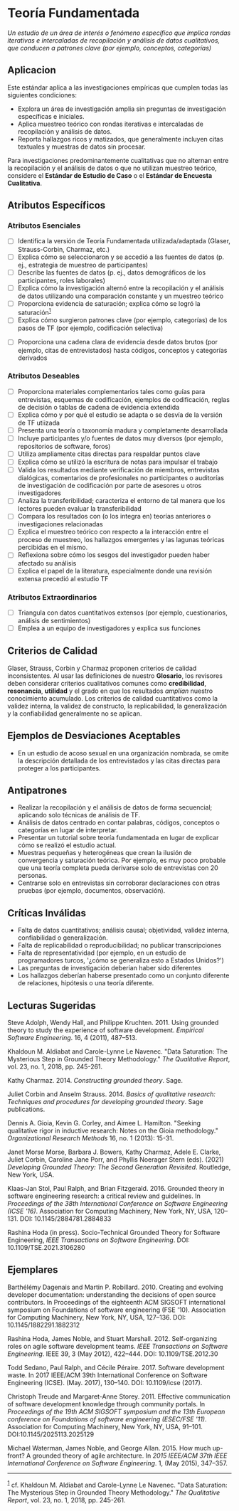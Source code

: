 ﻿# Teoría Fundamentada
<standard name="Grounded Theory">

*Un estudio de un área de interés o fenómeno específico que implica rondas 
iterativas e intercaladas de recopilación y análisis de datos cualitativos, 
que conducen a patrones clave (por ejemplo, conceptos, categorías)*

## Aplicacion 

Este estándar aplica a las investigaciones empíricas que cumplen todas 
las siguientes condiciones:

-   Explora un área de investigación amplia sin preguntas de investigación 
    específicas e iniciales.
-   Aplica muestreo teórico con rondas iterativas e intercaladas de 
    recopilación y análisis de datos.
-   Reporta hallazgos ricos y matizados, que generalmente incluyen citas 
    textuales y muestras de datos sin procesar.

Para investigaciones predominantemente cualitativas que no alternan entre la 
recopilación y el análisis de datos o que no utilizan muestreo teórico, 
considere el **Estándar de Estudio de Caso** o el **Estándar de Encuesta Cualitativa**.

## Atributos Específicos

### Atributos Esenciales
<checklist name="Essential">

<intro>


<method>

- [ ]	Identifica la versión de Teoría Fundamentada utilizada/adaptada (Glaser, Strauss-Corbin, Charmaz, etc.)
- [ ]   Explica cómo se seleccionaron y se accedió a las fuentes de datos (p. ej., estrategia de muestreo de participantes)
- [ ]   Describe las fuentes de datos (p. ej., datos demográficos de los participantes, roles laborales)
- [ ]   Explica cómo la investigación alternó entre la recopilación y el análisis de datos utilizando una comparación constante y un muestreo teórico
- [ ]   Proporciona evidencia de saturación; explica cómo se logró la saturación<sup>[1](#myfootnote1)</sup> 
- [ ]   Explica cómo surgieron patrones clave (por ejemplo, categorías) de los pasos de TF (por ejemplo, codificación selectiva)
    
<results>

- [ ]   Proporciona una cadena clara de evidencia desde datos brutos (por ejemplo, citas de entrevistados) hasta códigos, conceptos y categorías derivados

<discussion>

<other>
  
</checklist>
     
### Atributos Deseables
<checklist name="Desirable">

- [ ]   Proporciona materiales complementarios tales como guías para entrevistas, esquemas de codificación, ejemplos de codificación, reglas de decisión o tablas de cadena de evidencia extendida
- [ ]   Explica cómo y por qué el estudio se adapta o se desvía de la versión de TF utiizada
- [ ]   Presenta una teoría o taxonomía madura y completamente desarrollada
- [ ]   Incluye participantes y/o fuentes de datos muy diversos (por ejemplo, repositorios de software, foros)
- [ ]   Utiliza ampliamente citas directas para respaldar puntos clave
- [ ]   Explica cómo se utilizó la escritura de notas para impulsar el trabajo
- [ ]   Valida los resultados mediante verificación de miembros, entrevistas dialógicas, comentarios de profesionales no participantes o auditorías de investigación de codificación por parte de asesores u otros investigadores
- [ ]   Analiza la transferibilidad; caracteriza el entorno de tal manera que los lectores pueden evaluar la transferibilidad
- [ ]   Compara los resultados con (o los integra en) teorías anteriores o investigaciones relacionadas
- [ ]   Explica el muestreo teórico con respecto a la interacción entre el proceso de muestreo, los hallazgos emergentes y las lagunas teóricas percibidas en el mismo.
- [ ]   Reflexiona sobre cómo los sesgos del investigador pueden haber afectado su análisis
- [ ]   Explica el papel de la literatura, especialmente donde una revisión extensa precedió al estudio TF
</checklist>
     
### Atributos Extraordinarios
<checklist name="Extraordinary">

- [ ]   Triangula con datos cuantitativos extensos (por ejemplo, cuestionarios, análisis de sentimientos)
- [ ]   Emplea a un equipo de investigadores y explica sus funciones
</checklist>

## Criterios de Calidad

Glaser, Strauss, Corbin y Charmaz proponen criterios de calidad inconsistentes. 
Al usar las definiciones de nuestro **Glosario**, los revisores deben considerar
criterios cualitativos comunes como **credibilidad**, **resonancia**, **utilidad**
y el grado en que los resultados *amplían* nuestro conocimiento acumulado. 
Los criterios de calidad cuantitativos como la validez interna, la validez de 
constructo, la replicabilidad, la generalización y la confiabilidad generalmente 
no se aplican.

## Ejemplos de Desviaciones Aceptables 

-   En un estudio de acoso sexual en una organización nombrada, se omite la 
    descripción detallada de los entrevistados y las citas directas para proteger 
    a los participantes.

## Antipatrones

-   Realizar la recopilación y el análisis de datos de forma secuencial; aplicando 
    solo técnicas de análisis de TF.
-   Análisis de datos centrado en contar palabras, códigos, conceptos o 
    categorías en lugar de interpretar.
-   Presentar un tutorial sobre teoría fundamentada en lugar de explicar cómo 
    se realizó el estudio actual.
-   Muestras pequeñas y heterogéneas que crean la ilusión de convergencia y saturación
    teórica. Por ejemplo, es muy poco probable que una teoría completa pueda derivarse 
    solo de entrevistas con 20 personas.
-   Centrarse solo en entrevistas sin corroborar declaraciones con otras pruebas 
    (por ejemplo, documentos, observación).

## Críticas Inválidas

-   Falta de datos cuantitativos; análisis causal; objetividad, validez interna,
    confiabilidad o generalización.
-   Falta de replicabilidad o reproducibilidad; no publicar transcripciones
-   Falta de representatividad (por ejemplo, en un estudio de programadores turcos, 
    '¿cómo se generaliza esto a Estados Unidos?')
-   Las preguntas de investigación deberían haber sido diferentes
-   Los hallazgos deberían haberse presentado como un conjunto diferente de 
    relaciones, hipótesis o una teoría diferente.

## Lecturas Sugeridas 

Steve Adolph, Wendy Hall, and Philippe Kruchten. 2011. Using grounded
theory to study the experience of software development. *Empirical
Software Engineering*. 16, 4 (2011), 487–513.
    
Khaldoun M. Aldiabat and Carole-Lynne Le Navenec. "Data Saturation: The Mysterious Step in Grounded Theory Methodology." _The Qualitative Report_, vol. 23, no. 1, 2018, pp. 245-261.    

Kathy Charmaz. 2014. *Constructing grounded theory*. Sage.

Juliet Corbin and Anselm Strauss. 2014. *Basics of qualitative research: Techniques and procedures for developing grounded theory*. Sage publications.

Dennis A. Gioia, Kevin G. Corley, and Aimee L. Hamilton. "Seeking qualitative rigor in inductive research: Notes on the Gioia methodology." _Organizational Research Methods_ 16, no. 1 (2013): 15-31.

Janet Morse Morse, Barbara J. Bowers, Kathy Charmaz, Adele E. Clarke, Juliet Corbin, Caroline Jane Porr, and Phyllis Noerager Stern (eds). (2021) _Developing Grounded Theory: The Second Generation Revisited_. Routledge, New York, USA.

Klaas-Jan Stol, Paul Ralph, and Brian Fitzgerald. 2016. Grounded theory
in software engineering research: a critical review and guidelines. In
*Proceedings of the 38th International Conference on Software
Engineering (ICSE '16)*. Association for Computing Machinery, New York,
NY, USA, 120–131. DOI: 10.1145/2884781.2884833
    
Rashina Hoda (in press). Socio-Technical Grounded Theory for Software Engineering, *IEEE Transactions on Software Engineering*.
DOI: 10.1109/TSE.2021.3106280

## Ejemplares

Barthélémy Dagenais and Martin P. Robillard. 2010. Creating and evolving
developer documentation: understanding the decisions of open source
contributors. In Proceedings of the eighteenth ACM SIGSOFT international
symposium on Foundations of software engineering (FSE '10). Association
for Computing Machinery, New York, NY, USA, 127–136. DOI:
10.1145/1882291.1882312

Rashina Hoda, James Noble, and Stuart Marshall. 2012. Self-organizing
roles on agile software development teams. *IEEE Transactions on
Software Engineering*. IEEE 39, 3 (May 2012), 422–444. DOI:
10.1109/TSE.2012.30

Todd Sedano, Paul Ralph, and Cécile Péraire. 2017. Software development
waste. In 2017 IEEE/ACM 39th International Conference on Software
Engineering (ICSE). (May. 2017), 130–140. DOI: 10.1109/icse (2017).

Christoph Treude and Margaret-Anne Storey. 2011. Effective communication
of software development knowledge through community portals. In
*Proceedings of the 19th ACM SIGSOFT symposium and the 13th European
conference on Foundations of software engineering (ESEC/FSE '11)*.
Association for Computing Machinery, New York, NY, USA, 91–101.
DOI:10.1145/2025113.2025129

Michael Waterman, James Noble, and George Allan. 2015. How much
up-front? A grounded theory of agile architecture. In *2015 IEEE/ACM
37th IEEE International Conference on Software Engineering*. 1, (May
2015), 347–357.
    
---
<footnote><sup>[1](#myfootnote1)</sup> cf. Khaldoun M. Aldiabat and Carole-Lynne Le Navenec. "Data Saturation: The Mysterious Step in Grounded Theory Methodology." _The Qualitative Report_, vol. 23, no. 1, 2018, pp. 245-261.</footnote><br>    
</standard>
